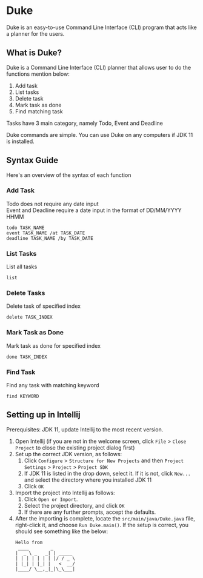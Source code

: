 # Duke 
Duke is an easy-to-use Command Line Interface (CLI) program that acts like a planner for the users.

## What is Duke?
Duke is a Command Line Interface (CLI) planner that allows user to do the functions mention below:
1. Add task
1. List tasks
1. Delete task
1. Mark task as done
1. Find matching task
    
Tasks have 3 main category, namely Todo, Event and Deadline

Duke commands are simple. You can use Duke on any computers if JDK 11 is installed.

## Syntax Guide
Here's an overview of the syntax of each function

### Add Task
Todo does not require any date input<br />
Event and Deadline require a date input in the format of DD/MM/YYYY HHMM
```
todo TASK_NAME
event TASK_NAME /at TASK_DATE
deadline TASK_NAME /by TASK_DATE
```
### List Tasks
List all tasks
```
list
```
### Delete Tasks
Delete task of specified index
```
delete TASK_INDEX
```
### Mark Task as Done
Mark task as done for specified index
```
done TASK_INDEX
```
### Find Task
Find any task with matching keyword
```
find KEYWORD
```
## Setting up in Intellij

Prerequisites: JDK 11, update Intellij to the most recent version.

1. Open Intellij (if you are not in the welcome screen, click `File` > `Close Project` to close the existing project dialog first)
1. Set up the correct JDK version, as follows:
   1. Click `Configure` > `Structure for New Projects` and then `Project Settings` > `Project` > `Project SDK`
   1. If JDK 11 is listed in the drop down, select it. If it is not, click `New...` and select the directory where you installed JDK 11
   1. Click `OK`
1. Import the project into Intellij as follows:
   1. Click `Open or Import`.
   1. Select the project directory, and click `OK`
   1. If there are any further prompts, accept the defaults.
1. After the importing is complete, locate the `src/main/java/Duke.java` file, right-click it, and choose `Run Duke.main()`. If the setup is correct, you should see something like the below:
   ```
   Hello from
    ____        _        
   |  _ \ _   _| | _____ 
   | | | | | | | |/ / _ \
   | |_| | |_| |   <  __/
   |____/ \__,_|_|\_\___|
   ```

